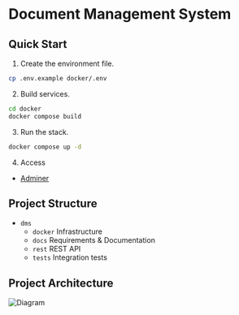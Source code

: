 # Document Management System

## Quick Start

1. Create the environment file.

```sh
cp .env.example docker/.env
```

2. Build services.

```sh
cd docker
docker compose build
```

3. Run the stack.

```sh
docker compose up -d
```

4. Access
- [Adminer](http://localhost:8081)

## Project Structure

- `dms`
    - `docker` Infrastructure
    - `docs` Requirements & Documentation
    - `rest` REST API
    - `tests` Integration tests


## Project Architecture

![Diagram](https:////www.plantuml.com/plantuml/png/RP2zJiCm58LtFyLH9XYgLln8LLHL3Iq35KCW89OkTdm9LflhoBvCgE-EKneGQZsUS_pfqrr4qK4-svtQqRj0F89hFWJM1Qh5ULQAlILaArzlAM3fsyv7GYMwtcRuKWhuDmWKfS-HNjsFcLYGpSoyweBZ1i_trGkAyc4sDlCDRxZ_a4ydqqa67Q4xfu3z2TQQ0MgrQACZ7PYbZz84gfuU1vmr-UtDzTK1PirPbhQjOmhdBOkV4g-_WiVvd-Cn6DX96QCHh46EzUfkYJ7MPQ6GafGFwrGcIroyaKdiIxLN2sAR3lyD)

